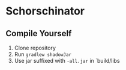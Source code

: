 # Schorschinator

## Compile Yourself
1. Clone repository
2. Run `gradlew shadowJar`
3. Use jar suffixed with `-all.jar` in `build/libs
